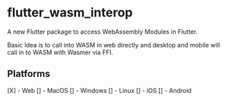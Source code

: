 # flutter_wasm_interop

A new Flutter package to access WebAssembly Modules in Flutter.

Basic Idea is to call into WASM in web directly and desktop and mobile will call in to WASM with Wasmer via FFI.

## Platforms

[X] - Web
[] - MacOS
[] - Windows
[] - Linux
[] - iOS
[] - Android